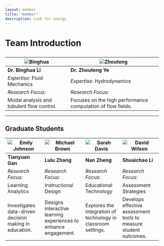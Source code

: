 ```yaml
---
layout: member
title: "member"
description: Look for energy
---
```


# Team Introduction

## 

| ![Binghua](path/to/Binghua.jpg) | ![Zhouteng](path/to/Zhouteng.jpg) |
|-------------------------------------|---------------------------------|
| **Dr. Binghua Li**                | **Dr. Zhouteng Ye**               |
| *Expertise:* Fluid Mechanics | *Expertise:*  Hydrodynamics|
| *Research Focus:*                  | *Research Focus:*               |
| Modal analysis and tubulent flow control. | Focuses on the high performance computation of flow fields. |

---

## Graduate Students

| ![Emily Johnson](path/to/emily.jpg) | ![Michael Brown](path/to/michael.jpg) | ![Sarah Davis](path/to/sarah.jpg) | ![David Wilson](path/to/david.jpg) |
|---------------------------------------|----------------------------------------|-------------------------------------|-------------------------------------|
| **Tianyuan Gan**                     | **Lulu Zhang**                      | **Nan Zheng**                     | **Shuaichao Li**                    |
| *Research Focus:*                     | *Research Focus:*                      | *Research Focus:*                   | *Research Focus:*                   |
| Learning Analytics                    | Instructional Design                   | Educational Technology               | Assessment Strategies                |
| Investigates data-driven decision making in education. | Designs interactive learning experiences to enhance engagement. | Explores the integration of technology in classroom settings. | Develops effective assessment tools to measure student outcomes. |
